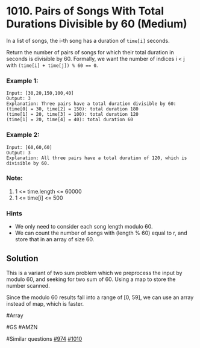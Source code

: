 # 1010. Pairs of Songs With Total Durations Divisible by 60 (Medium)

In a list of songs, the i-th song has a duration of `time[i]` seconds.

Return the number of pairs of songs for which their total duration in seconds is divisible by 60. Formally, we want the number of indices i < j with `(time[i] + time[j]) % 60 == 0`.

### Example 1:

```
Input: [30,20,150,100,40]
Output: 3
Explanation: Three pairs have a total duration divisible by 60:
(time[0] = 30, time[2] = 150): total duration 180
(time[1] = 20, time[3] = 100): total duration 120
(time[1] = 20, time[4] = 40): total duration 60
```

### Example 2:

```
Input: [60,60,60]
Output: 3
Explanation: All three pairs have a total duration of 120, which is divisible by 60.
```

### Note:

1. 1 <= time.length <= 60000
2. 1 <= time[i] <= 500

### Hints

- We only need to consider each song length modulo 60.
- We can count the number of songs with (length % 60) equal to r, and store that in an array of size 60.

## Solution

This is a variant of two sum problem which we preprocess the input by modulo 60, and seeking for two sum of 60. Using a map to store the number scanned.

Since the modulo 60 results fall into a range of [0, 59], we can use an array instead of map, which is faster.

#Array

#GS #AMZN

#Similar questions [#974](../p974m/README.md) [#1010](../pr1010m/README.md)
